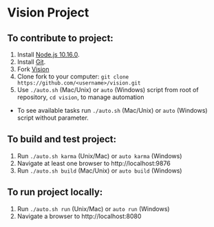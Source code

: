 # Vision Project

## To contribute to project:
1. Install [Node.js 10.16.0](http://nodejs.org/dist/v10.16.0/).
2. Install [Git](http://git-scm.com/downloads).
3. Fork [Vision](https://github.com/patient-provider/vision)
4. Clone fork to your computer: `git clone https://github.com/<username>/vision.git`
5. Use `./auto.sh` (Mac/Unix) or `auto` (Windows) script from root of repository, `cd vision`, to manage automation
- To see available tasks run `./auto.sh` (Mac/Unix) or `auto` (Windows) script without parameter.

## To build and test project:
1. Run `./auto.sh karma` (Unix/Mac) or `auto karma` (Windows)
2. Navigate at least one browser to http://localhost:9876
3. Run `./auto.sh build` (Mac/Unix) or `auto build` (Windows)

## To run project locally:
1. Run `./auto.sh run` (Unix/Mac) or `auto run` (Windows)
2. Navigate a browser to http://localhost:8080